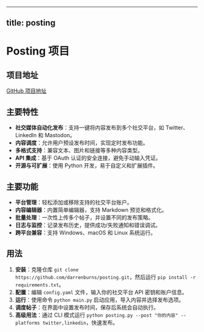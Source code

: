 
---
title: posting
---

# Posting 项目

## 项目地址
[GitHub 项目地址](https://github.com/darrenburns/posting)

## 主要特性
- **社交媒体自动化发布**：支持一键将内容发布到多个社交平台，如 Twitter、LinkedIn 和 Mastodon。
- **内容调度**：允许用户预设发布时间，实现定时发布功能。
- **多格式支持**：兼容文本、图片和链接等多种内容类型。
- **API 集成**：基于 OAuth 认证的安全连接，避免手动输入凭证。
- **开源与可扩展**：使用 Python 开发，易于自定义和扩展插件。

## 主要功能
- **平台管理**：轻松添加或移除支持的社交平台账户。
- **内容编辑器**：内置简单编辑器，支持 Markdown 预览和格式化。
- **批量处理**：一次性上传多个帖子，并设置不同的发布策略。
- **日志与监控**：记录发布历史，提供成功/失败通知和错误调试。
- **跨平台兼容**：支持 Windows、macOS 和 Linux 系统运行。

## 用法
1. **安装**：克隆仓库 `git clone https://github.com/darrenburns/posting.git`，然后运行 `pip install -r requirements.txt`。
2. **配置**：编辑 `config.yaml` 文件，输入你的社交平台 API 密钥和账户信息。
3. **运行**：使用命令 `python main.py` 启动应用，导入内容并选择发布选项。
4. **调度帖子**：在界面中设置发布时间，保存后系统会自动执行。
5. **高级用法**：通过 CLI 模式运行 `python posting.py --post "你的内容" --platforms twitter,linkedin`，快速发布。